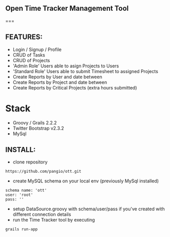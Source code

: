 ## Open Time Tracker Management Tool
===
## FEATURES:

* Login / Signup / Profile
* CRUD of Tasks
* CRUD of Projects
* 'Admin Role' Users able to asign Projects to Users
* 'Standard Role' Users able to submit Timesheet to assigned Projects
* Create Reports by User and date between
* Create Reports by Project and date between
* Create Reports by Critical Projects (extra hours submitted)


# Stack
*  Groovy / Grails 2.2.2
*  Twitter Bootstrap v2.3.2
*  MySql
  

## INSTALL:

* clone repository
```
https://github.com/pangio/ott.git
```
* create MySQL schema on your local env (previously MySql installed)
```
schema name: 'ott' 
user: 'root'
pass: ''
```
* setup DataSource.groovy with schema/user/pass if you've created with different connection details
* run the Time Tracker tool by executing 
```
grails run-app
```


